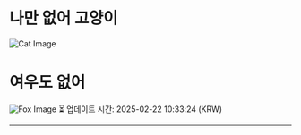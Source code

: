 
# 나만 없어 고양이

![Cat Image](https://cdn2.thecatapi.com/images/5pl.jpg)

# 여우도 없어
![Fox Image](https://randomfox.ca/images/106.jpg)
⏳ 업데이트 시간: 2025-02-22 10:33:24 (KRW)

---
